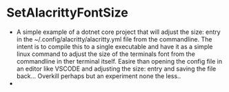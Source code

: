 # SetAlacrittyFontSize

- A simple example of a dotnet core project that will adjust the size: entry in the ~/.config/alacritty/alacritty.yml file from the commandline. The intent is to compile this to a single executable and have it as a simple linux command to adjust the size of the terminals font from the commandline in ther terminal itself. Easire than opening the config file in an editor like VSCODE and adjusting the size: entry and saving the file back... Overkill perhaps but an experiment none the less..
- 
